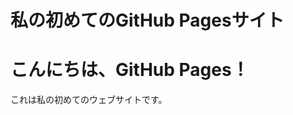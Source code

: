 # 私の初めてのGitHub Pagesサイト
<!DOCTYPE html>
<html lang="ja">
<head>
    <meta charset="UTF-8">
    <meta name="viewport" content="width=device-width, initial-scale=1.0">
</head>
<body>
    <h1>こんにちは、GitHub Pages！</h1>
    <p>これは私の初めてのウェブサイトです。</p>
</body>
</html>
